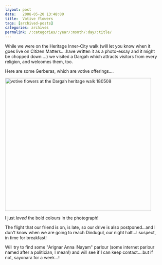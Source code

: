 ```yaml
---
layout: post
date:	2008-05-20 13:48:00
title:  Votive flowers
tags: [archived-posts]
categories: archives
permalink: /:categories/:year/:month/:day/:title/
---
```

While we were on the Heritage Inner-City walk (will let you know when it goes live on Citizen Matters....have written it as a photo-essay and it might be chopped down....) we visited a Dargah which attracts visitors from every religion, and welcomes them, too.

Here are some Gerberas, which are votive offerings....


<a href="http://www.flickr.com/photos/26743021@N02/2507419237/" title="votive flowers at the Dargah heritage walk 180508 by pxglr, on Flickr"><img src="http://farm3.static.flickr.com/2316/2507419237_52fea848f7_o.jpg" width="480" height="436" alt="votive flowers at the Dargah heritage walk 180508" /></a>


I just *loved* the bold colours in the photograph!


The flight that our friend is on, is late, so our drive is also postponed...and I don't know when we are going to reach Dindugul, our night halt...I suspect, in time for breakfast! 

Will try to find some "Arignar Anna INayam" parlour (some internet parlour named after a politician, I mean!) and will see if I can keep contact....but if not, sayonara for a week...!
